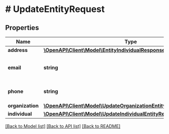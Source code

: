 # # UpdateEntityRequest

## Properties

Name | Type | Description | Notes
------------ | ------------- | ------------- | -------------
**address** | [**\OpenAPI\Client\Model\EntityIndividualResponse2Address**](EntityIndividualResponse2Address.md) |  | [optional]
**email** | **string** | An official email address of the entity | [optional]
**phone** | **string** | A phone number of the entity | [optional]
**organization** | [**\OpenAPI\Client\Model\UpdateOrganizationEntityRequestOrganization**](UpdateOrganizationEntityRequestOrganization.md) |  | [optional]
**individual** | [**\OpenAPI\Client\Model\UpdateIndividualEntityRequestIndividual**](UpdateIndividualEntityRequestIndividual.md) |  | [optional]

[[Back to Model list]](../../README.md#models) [[Back to API list]](../../README.md#endpoints) [[Back to README]](../../README.md)
